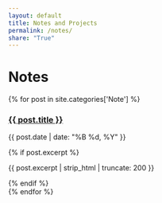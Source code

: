 ```yaml
---
layout: default
title: Notes and Projects
permalink: /notes/
share: "True"
---
```


# Notes

{% for post in site.categories['Note'] %}
  <div class="post-preview">
    <h3><a href="{{ post.url | relative_url }}">{{ post.title }}</a></h3>
    <p class="post-meta">{{ post.date | date: "%B %d, %Y" }}</p>
    {% if post.excerpt %}
      <p>{{ post.excerpt | strip_html | truncate: 200 }}</p>
    {% endif %}
  </div>
{% endfor %}
